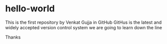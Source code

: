 # hello-world
This is the first repository by Venkat Gujja in GitHub
GitHus is the latest and widely accepted version control system we are going to learn down the line

Thanks
